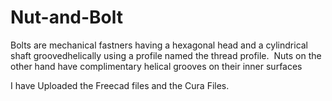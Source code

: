 # Nut-and-Bolt
Bolts are mechanical fastners having a hexagonal head and a cylindrical shaft groovedhelically   using   a   profile   named   the   thread   profile.   ​  Nuts   on   the   other   hand   have complimentary helical grooves on their inner surfaces

I have Uploaded the Freecad files and the Cura Files.

